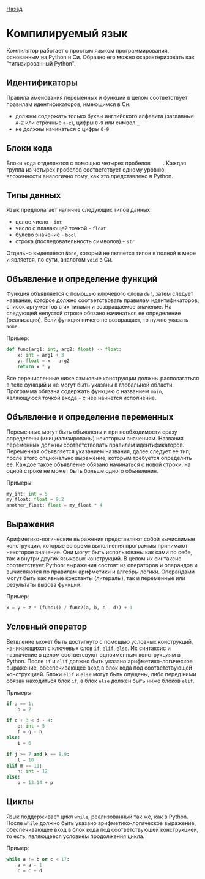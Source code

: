 [Назад](README.md)

# Компилируемый язык

Компилятор работает с простым языком программирования, основанным на Python и Си. Образно его можно охарактеризовать как
"типизированный Python".

## Идентификаторы

Правила именования переменных и функций в целом соответствует правилам идентификаторов, имеющимся в Си:

* должны содержать только буквы английского алфавита (заглавные `A-Z` или строчные `a-z`), цифры `0-9` или символ `_`
* не должны начинаться с цифры `0-9`


## Блоки кода

Блоки кода отделяются с помощью четырех пробелов `    `. Каждая группа из четырех пробелов соответствует одному уровню
вложенности аналогично тому, как это представлено в Python.


## Типы данных

Язык предполагает наличие следующих типов данных:

* целое число - `int`
* число с плавающей точкой - `float`
* булево значение - `bool`
* строка (последовательность символов) - `str`

Отдельно выделяется `None`, который не является типов в полной в мере и является, по сути, аналогом `void` в Си.


## Объявление и определение функций

Функция объявляется с помощью ключевого слова `def`, затем следует название, которое должно соответствовать правилам
идентификаторов, список аргументов с их типами и возвращаемое значение. На следующей непустой строке обязано начинаться
ее определение (реализация). Если функция ничего не возвращает, то нужно указать `None`.

Пример:

```py
def func(arg1: int, arg2: float) -> float:
    x: int = arg1 + 3
    y: float = x - arg2
    return x * y
```

Все перечисленные ниже языковые конструкции должны располагаться в теле функций и не могут быть указаны в глобальной
области. Программа обязана содержать функцию с названием `main`, являющуюся точкой входа - с нее начнется исполнение.


## Объявление и определение переменных

Переменные могут быть объявлены и при необходимости сразу определены (инициализированы) некоторым значениям. Названия
переменных должны соответствовать правилам идентификаторов. Переменная объявляется указанием названия, далее следует
ее тип, после этого опционально выражение, которым требуется определить ее. Каждое такое объявление обязано начинаться
с новой строки, на одной строке не может быть больше одного объявления.

Примеры:

```py
my_int: int = 5
my_float: float = 9.2
another_float: float = my_float * 4
```


## Выражения

Арифметико-логические выражения представляют собой вычислимые конструкции, которые во время выполнения программы принимают
некоторое значение. Они могут быть использованы как сами по себе, так и внутри других языковых конструкций. В целом их
синтаксис соответствует Python: выражения состоят из операторов и операндов и вычисляются по правилам арифметики и алгебры
логики. Операндами могут быть как явные константы (литералы), так и переменные или результаты вызова функций.

Пример:

```py
x = y + z * (func1() / func2(a, b, c - d)) + 1
```


## Условный оператор

Ветвление может быть достигнуто с помощью условных конструкций, начинающихся с ключевых слов `if`, `elif`, `else`. Их
синтаксис и назначение в целом соответсвуют одноименным конструкциям в Python. После `if` и `elif` должно быть указано
арифметико-логическое выражение, обеспечивающее вход в блок кода под соответствующей конструкцией. Блоки `elif` и `else`
могут быть опущены, либо перед ними обязан находиться блок `if`, а блок `else` должен быть ниже блоков `elif`.

Примеры:

```py
if a == 1:
    b = 2

if c + 3 < d - 4:
    e: int = 5
    f = g - h
else:
    i = 6

if j >= 7 and k == 8.9:
    l = 10
elif m == 11:
    n: int = 12
else:
    o = 13.14 + p
```


## Циклы

Язык поддерживает цикл `while`, реализованный так же, как в Python. После `while` должно быть указано арифметико-логическое
выражение, обеспечивающее вход в блок кода под соответствующей конструкцией, то есть, являющееся условием продолжения
цикла.

Пример:

```py
while a != b or c < 17:
    a = a - 1
    c = c + d
```
